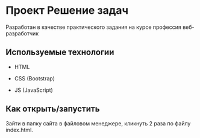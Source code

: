 # Проект Решение задач

Разработан в качестве практического задания на курсе профессия веб-разработчик

## Используемые технологии

* HTML

* CSS (Bootstrap)

* JS (JavaScript)

## Как открыть/запустить

Зайти в папку сайта в файловом менеджере, кликнуть 2 раза по файлу index.html.
